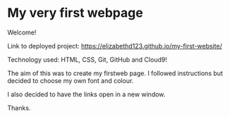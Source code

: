 # My very first webpage

Welcome!

Link  to deployed project: https://elizabethd123.github.io/my-first-website/

Technology used: HTML, CSS, Git, GitHub and Cloud9!

The aim of this was to create my firstweb page. I followed instructions but decided
to choose my own font and colour.

I also decided to have the links open in a new window.

Thanks. 

